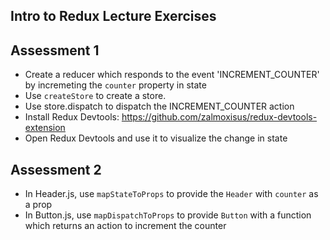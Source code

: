 ## Intro to Redux Lecture Exercises

## Assessment 1
* Create a reducer which responds to the event 'INCREMENT_COUNTER' by incremeting the `counter` property in state
* Use `createStore` to create a store.
* Use store.dispatch to dispatch the INCREMENT_COUNTER action
* Install Redux Devtools: https://github.com/zalmoxisus/redux-devtools-extension
* Open Redux Devtools and use it to visualize the change in state

## Assessment 2
* In Header.js, use `mapStateToProps` to provide the `Header` with `counter` as a prop
* In Button.js, use `mapDispatchToProps` to provide  `Button` with a function which returns an action to increment the counter
